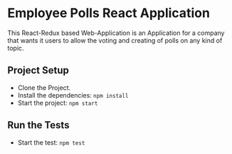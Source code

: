 # Employee Polls React Application

This React-Redux based Web-Application is an Application for a company that wants it users to allow the voting and creating of polls on any kind of topic.

## Project Setup

- Clone the Project.
- Install the dependencies: `npm install`
- Start the project: `npm start`

## Run the Tests

- Start the test: `npm test`
